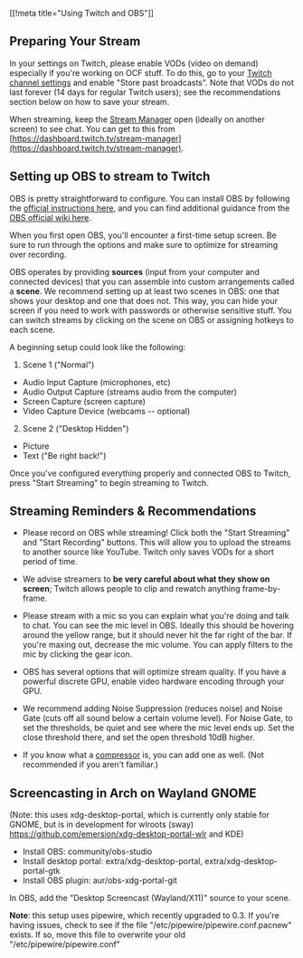 [[!meta title="Using Twitch and OBS"]]

## Preparing Your Stream

In your settings on Twitch, please enable VODs (video on demand) especially if
you're working on OCF stuff. To do this, go to your [Twitch channel
settings](https://dashboard.twitch.tv/settings/channel) and enable "Store past
broadcasts". Note that VODs do not last forever (14 days for regular Twitch
users); see the recommendations section below on how to save your stream.

When streaming, keep the [Stream
Manager](https://dashboard.twitch.tv/stream-manager) open (ideally on another
screen) to see chat. You can get to this from
[https://dashboard.twitch.tv/stream-manager](https://dashboard.twitch.tv/stream-manager).

## Setting up OBS to stream to Twitch

OBS is pretty straightforward to configure. You can install OBS by following the
[official instructions here](https://obsproject.com/wiki/Install-Instructions),
and you can find additional guidance from the [OBS official wiki
here](https://obsproject.com/wiki/).

When you first open OBS, you'll encounter a first-time setup screen. Be sure to
run through the options and make sure to optimize for streaming over recording.

OBS operates by providing **sources** (input from your computer and connected
devices) that you can assemble into custom arrangements called a **scene**. We
recommend setting up at least two scenes in OBS: one that shows your desktop and
one that does not. This way, you can hide your screen if you need to work with
passwords or otherwise sensitive stuff. You can switch streams by clicking on
the scene on OBS or assigning hotkeys to each scene.

A beginning setup could look like the following:

1. Scene 1 ("Normal")
  - Audio Input Capture (microphones, etc)
  - Audio Output Capture (streams audio from the computer)
  - Screen Capture (screen capture)
  - Video Capture Device (webcams -- optional)
2. Scene 2 ("Desktop Hidden")
  - Picture
  - Text ("Be right back!")

Once you've configured everything properly and connected OBS to Twitch, press
"Start Streaming" to begin streaming to Twitch.

## Streaming Reminders & Recommendations

- Please record on OBS while streaming! Click both the "Start Streaming" and
  "Start Recording" buttons. This will allow you to upload the streams to
  another source like YouTube. Twitch only saves VODs for a short period of
  time.

- We advise streamers to **be very careful about what they show on screen**;
  Twitch allows people to clip and rewatch anything frame-by-frame.

- Please stream with a mic so you can explain what you're doing and talk to
  chat. You can see the mic level in OBS. Ideally this should be hovering around
  the yellow range, but it should never hit the far right of the bar. If you're
  maxing out, decrease the mic volume. You can apply filters to the mic by
  clicking the gear icon.

- OBS has several options that will optimize stream quality. If you have a
  powerful discrete GPU, enable video hardware encoding through your GPU.

- We recommend adding Noise Suppression (reduces noise) and Noise Gate (cuts off
  all sound below a certain volume level). For Noise Gate, to set the
  thresholds, be quiet and see where the mic level ends up. Set the close
  threshold there, and set the open threshold 10dB higher.

- If you know what a
  [compressor](https://en.wikipedia.org/wiki/Dynamic_range_compression) is, you
  can add one as well. (Not recommended if you aren't familiar.)

## Screencasting in Arch on Wayland GNOME

(Note: this uses xdg-desktop-portal, which is currently only stable for GNOME,
but is in development for wlroots (sway)
https://github.com/emersion/xdg-desktop-portal-wlr and KDE)

- Install OBS: community/obs-studio
- Install desktop portal: extra/xdg-desktop-portal, extra/xdg-desktop-portal-gtk
- Install OBS plugin: aur/obs-xdg-portal-git

In OBS, add the "Desktop Screencast (Wayland/X11)" source to your scene.

**Note**: this setup uses pipewire, which recently upgraded to 0.3. If you're
having issues, check to see if the file "/etc/pipewire/pipewire.conf.pacnew"
exists.  If so, move this file to overwrite your old
"/etc/pipewire/pipewire.conf"
